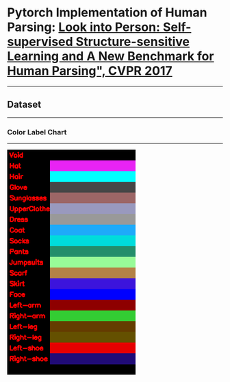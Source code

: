 # Pytorch Implementation of Human Parsing: [Look into Person: Self-supervised Structure-sensitive Learning and A New Benchmark for Human Parsing", CVPR 2017](http://openaccess.thecvf.com/content_cvpr_2017/papers/Gong_Look_Into_Person_CVPR_2017_paper.pdf) #
***

## Dataset ##
***

### Color Label Chart ###
***

![Color Label Chart](./docs/images/lip_color_chart.png)

